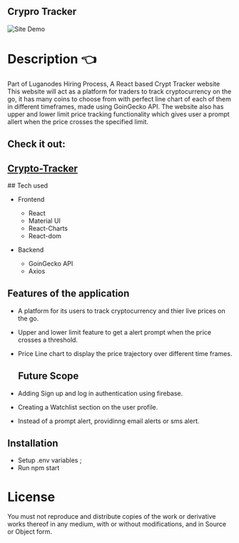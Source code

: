 ## Crypro Tracker

![Site Demo](https://github.com/Padm0069/crypto-tracker/blob/master/public/Untitled.gif)
# Description :point_left:
Part of Luganodes Hiring Process, 
A React based Crypt Tracker website
This website will act as a platform for traders to track cryptocurrency on the go, 
it has many coins to choose from with perfect line chart of each of them in 
different timeframes, made using GoinGecko API.
The website also has upper and lower limit price tracking functionality
which gives user a prompt allert when the price crosses the specified limit.
## Check it out:
<h2>
  <a href="https://64ca1dbc77c7ea7e6ab0291a--sage-elf-be3d7f.netlify.app/">Crypto-Tracker</a>
</h2>
## Tech used 

- Frontend
  - React
  - Material UI
  - React-Charts
  - React-dom
  
 - Backend 
    - GoinGecko API
    - Axios

  ## Features of the application
- A platform for its users to track cryptocurrency and thier live prices on the go.
- Upper and lower limit feature to get a alert prompt when the price crosses a threshold.
- Price Line chart to display the price trajectory over different time frames.

  ## Future Scope
- Adding Sign up and log in authentication using firebase.
- Creating a Watchlist section on the user profile.
- Instead of a prompt alert, providinng email alerts or sms alert.
## Installation
- Setup .env variables  ;
- Run npm start
# License 
You must not reproduce and distribute copies of the work or derivative works thereof in any medium, with or without
modifications, and in Source or Object form.
